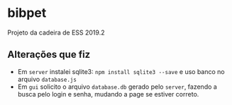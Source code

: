 # bibpet
Projeto da cadeira de ESS 2019.2

## Alterações que fiz
* Em ```server``` instalei sqlite3: ```npm install sqlite3 --save``` e uso banco no arquivo ```database.js```
* Em ```gui``` solicito o arquivo ```database.db``` gerado pelo ```server```, fazendo a busca pelo login e senha, mudando a page se estiver correto.

